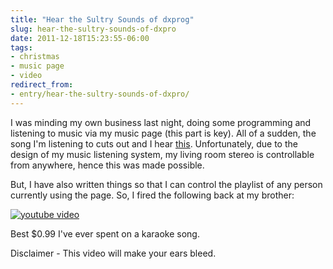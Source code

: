 ```yaml
---
title: "Hear the Sultry Sounds of dxprog"
slug: hear-the-sultry-sounds-of-dxpro
date: 2011-12-18T15:23:55-06:00
tags:
- christmas
- music page
- video
redirect_from:
- entry/hear-the-sultry-sounds-of-dxpro/
---
```

I was minding my own business last night, doing some programming and listening to music via my music page (this part is key). All of a sudden, the song I'm listening to cuts out and I hear [this](http://dxmp.s3.amazonaws.com/songs/futurepoop.mp3). Unfortunately, due to the design of my music listening system, my living room stereo is controllable from anywhere, hence this was made possible.

But, I have also written things so that I can control the playlist of any person currently using the page. So, I fired the following back at my brother:

[![youtube video](https://img.youtube.com/vi/nKEI3rjzAGY/0.jpg)](https://www.youtube.com/watch?v=nKEI3rjzAGY)

Best $0.99 I've ever spent on a karaoke song.

Disclaimer - This video will make your ears bleed.
